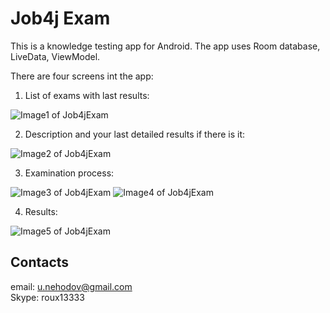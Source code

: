 # Job4j Exam

This is a knowledge testing app for Android. 
The app uses Room database, LiveData, ViewModel.
  
There are four screens int the app:  
  
1. List of exams with last results:  
  
![Image1 of Job4jExam](/images/Job4jExamExamList_2_0.png) 

2. Description and your last detailed results if there is it:   
  
![Image2 of Job4jExam](/images/Job4jExamDescription2_0.png)  
  
3. Examination process:  
  
![Image3 of Job4jExam](/images/Job4jExamExamination_2_0.png)
![Image4 of Job4jExam](/images/Job4jExamExamination2_2_0.png)  
  
4. Results:  
  
![Image5 of Job4jExam](/images/Job4jExamResult_2_0.png)
  
## Contacts
 email: u.nehodov@gmail.com  
 Skype: roux13333
